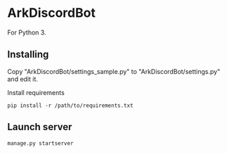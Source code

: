 
# ArkDiscordBot

For Python 3.

## Installing

Copy "ArkDiscordBot/settings_sample.py" to "ArkDiscordBot/settings.py" and edit it.

Install requirements
```
pip install -r /path/to/requirements.txt
```

## Launch server

```
manage.py startserver
```


